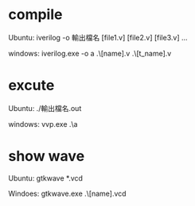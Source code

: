 # compile

Ubuntu:
    iverilog -o 輸出檔名 [file1.v] [file2.v] [file3.v] ...
    
windows: 
    iverilog.exe -o a .\\[name].v .\\[t_name].v
    
# excute

Ubuntu:
    ./輸出檔名.out
    
windows:
    vvp.exe .\a

# show wave

Ubuntu:
    gtkwave *.vcd
    
Windoes:
    gtkwave.exe .\\[name].vcd
